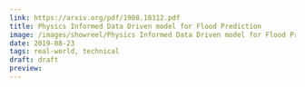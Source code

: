 ```yaml
---
link: https://arxiv.org/pdf/1908.10312.pdf
title: Physics Informed Data Driven model for Flood Prediction
image: /images/showreel/Physics Informed Data Driven model for Flood Prediction.jpg
date: 2019-08-23
tags: real-world, technical
draft: draft
preview:
---
```



